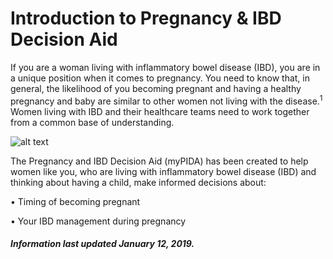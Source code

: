 <h1>Introduction to Pregnancy & IBD Decision Aid</h1>

If you are a woman living with inflammatory bowel disease (IBD), you are in a unique position when it comes to pregnancy. 
You need to know that, in general, the likelihood of you becoming pregnant and having a healthy pregnancy and baby are similar to other women not living with the disease.<sup>1</sup>   
Women living with IBD and their healthcare teams need to work together from a common base of understanding. 

![alt text](https://via.placeholder.com/850x425 "Logo Title Text 1")

The Pregnancy and IBD Decision Aid (myPIDA) has been created to help women like you, who are living with inflammatory bowel disease (IBD) and thinking about having a child, make informed decisions about: 

• Timing of becoming pregnant

• Your IBD management during pregnancy 


<h5>Information last updated January 12, 2019.</h5>
